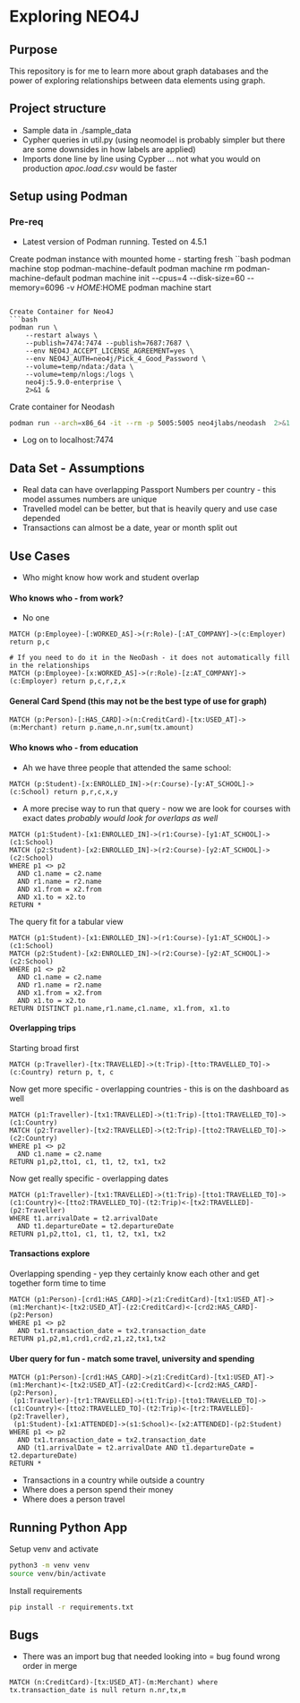 # Exploring NEO4J

## Purpose
This repository is for me to learn more about graph databases and the power of exploring relationships between data elements using graph.

## Project structure
* Sample data in ./sample_data
* Cypher queries in util.py (using neomodel is probably simpler but there are some downsides in how labels are applied)
* Imports done line by line using Cypber ... not what you would on production *apoc.load.csv* would be faster

## Setup using Podman

### Pre-req
* Latest version of Podman running. Tested on 4.5.1

Create podman instance with mounted home - starting fresh
``bash
podman machine stop podman-machine-default
podman machine rm podman-machine-default
podman machine init --cpus=4 --disk-size=60 --memory=6096 -v $HOME:$HOME
podman machine start

```

Create Container for Neo4J
```bash
podman run \
    --restart always \
    --publish=7474:7474 --publish=7687:7687 \
    --env NEO4J_ACCEPT_LICENSE_AGREEMENT=yes \
    --env NEO4J_AUTH=neo4j/Pick_4_Good_Password \
    --volume=temp/ndata:/data \
    --volume=temp/nlogs:/logs \
    neo4j:5.9.0-enterprise \ 
    2>&1 & 

```

Crate container for Neodash
```bash
podman run --arch=x86_64 -it --rm -p 5005:5005 neo4jlabs/neodash  2>&1 & 
```

* Log on to localhost:7474

## Data Set - Assumptions
* Real data can have overlapping Passport Numbers per country - this model assumes numbers are unique
* Travelled model can be better, but that is heavily query and use case depended
* Transactions can almost be a date, year or month split out

## Use Cases
* Who might know how work and student overlap

#### Who knows who - from work? 
* No one
```cypher
MATCH (p:Employee)-[:WORKED_AS]->(r:Role)-[:AT_COMPANY]->(c:Employer) return p,c

# If you need to do it in the NeoDash - it does not automatically fill in the relationships
MATCH (p:Employee)-[x:WORKED_AS]->(r:Role)-[z:AT_COMPANY]->(c:Employer) return p,c,r,z,x

```
#### General Card Spend (this may not be the best type of use for graph)
```cypher
MATCH (p:Person)-[:HAS_CARD]->(n:CreditCard)-[tx:USED_AT]->(m:Merchant) return p.name,n.nr,sum(tx.amount)
```

#### Who knows who - from education
* Ah we have three people that attended the same school: 
```cypher
MATCH (p:Student)-[x:ENROLLED_IN]->(r:Course)-[y:AT_SCHOOL]->(c:School) return p,r,c,x,y
```
* A more precise way to run that query - now we are look for courses with exact dates *probably would look for overlaps as well*
```cypher
MATCH (p1:Student)-[x1:ENROLLED_IN]->(r1:Course)-[y1:AT_SCHOOL]->(c1:School)
MATCH (p2:Student)-[x2:ENROLLED_IN]->(r2:Course)-[y2:AT_SCHOOL]->(c2:School)
WHERE p1 <> p2
  AND c1.name = c2.name
  AND r1.name = r2.name
  AND x1.from = x2.from
  AND x1.to = x2.to
RETURN *
```
The query fit for a tabular view
```cyper
MATCH (p1:Student)-[x1:ENROLLED_IN]->(r1:Course)-[y1:AT_SCHOOL]->(c1:School)
MATCH (p2:Student)-[x2:ENROLLED_IN]->(r2:Course)-[y2:AT_SCHOOL]->(c2:School)
WHERE p1 <> p2
  AND c1.name = c2.name
  AND r1.name = r2.name
  AND x1.from = x2.from
  AND x1.to = x2.to
RETURN DISTINCT p1.name,r1.name,c1.name, x1.from, x1.to
```

#### Overlapping trips
Starting broad first
```cypher
MATCH (p:Traveller)-[tx:TRAVELLED]->(t:Trip)-[tto:TRAVELLED_TO]->(c:Country) return p, t, c 
```
Now get more specific - overlapping countries - this is on the dashboard as well
```cypher
MATCH (p1:Traveller)-[tx1:TRAVELLED]->(t1:Trip)-[tto1:TRAVELLED_TO]->(c1:Country)
MATCH (p2:Traveller)-[tx2:TRAVELLED]->(t2:Trip)-[tto2:TRAVELLED_TO]->(c2:Country)
WHERE p1 <> p2
  AND c1.name = c2.name
RETURN p1,p2,tto1, c1, t1, t2, tx1, tx2
```
Now get really specific - overlapping dates
```cypher
MATCH (p1:Traveller)-[tx1:TRAVELLED]->(t1:Trip)-[tto1:TRAVELLED_TO]->(c1:Country)<-[tto2:TRAVELLED_TO]-(t2:Trip)<-[tx2:TRAVELLED]-(p2:Traveller)
WHERE t1.arrivalDate = t2.arrivalDate
  AND t1.departureDate = t2.departureDate
RETURN p1,p2,tto1, c1, t1, t2, tx1, tx2
```

#### Transactions explore

Overlapping spending - yep they certainly know each other and get together form time to time
```cypher
MATCH (p1:Person)-[crd1:HAS_CARD]->(z1:CreditCard)-[tx1:USED_AT]->(m1:Merchant)<-[tx2:USED_AT]-(z2:CreditCard)<-[crd2:HAS_CARD]-(p2:Person)
WHERE p1 <> p2
  AND tx1.transaction_date = tx2.transaction_date
RETURN p1,p2,m1,crd1,crd2,z1,z2,tx1,tx2
```

#### Uber query for fun - match some travel, university and spending

```cyper
MATCH (p1:Person)-[crd1:HAS_CARD]->(z1:CreditCard)-[tx1:USED_AT]->(m1:Merchant)<-[tx2:USED_AT]-(z2:CreditCard)<-[crd2:HAS_CARD]-(p2:Person),
 (p1:Traveller)-[tr1:TRAVELLED]->(t1:Trip)-[tto1:TRAVELLED_TO]->(c1:Country)<-[tto2:TRAVELLED_TO]-(t2:Trip)<-[tr2:TRAVELLED]-(p2:Traveller),
 (p1:Student)-[x1:ATTENDED]->(s1:School)<-[x2:ATTENDED]-(p2:Student)
WHERE p1 <> p2
  AND tx1.transaction_date = tx2.transaction_date
  AND (t1.arrivalDate = t2.arrivalDate AND t1.departureDate = t2.departureDate)
RETURN *

```

* Transactions in a country while outside a country
* Where does a person spend their money
* Where does a person travel



## Running Python App

Setup venv and activate
```bash
python3 -m venv venv
source venv/bin/activate
```

Install requirements
```bash
pip install -r requirements.txt
```

## Bugs

* There was an import bug that needed looking into = bug found wrong order in merge
```cypher
MATCH (n:CreditCard)-[tx:USED_AT]-(m:Merchant) where tx.transaction_date is null return n.nr,tx,m
```